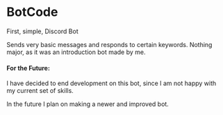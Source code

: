 # BotCode
First, simple, Discord Bot

Sends very basic messages and responds to certain keywords. Nothing major, as it was an introduction bot made by me. 


#### For the Future:
I have decided to end development on this bot, since I am not happy with my current set of skills.

In the future I plan on making a newer and improved bot.

